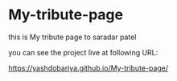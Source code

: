 # My-tribute-page
this is My tribute page to saradar patel

you can see the project live at following URL:
  
  https://yashdobariya.github.io/My-tribute-page/

